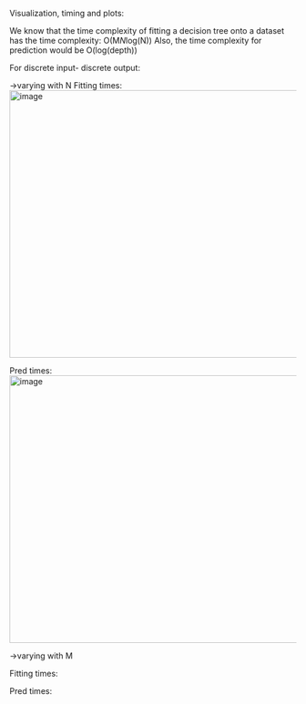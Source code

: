 Visualization, timing and plots:

We know that the time complexity of fitting a decision tree onto a dataset has the time complexity: O(M*N*log(N))
Also, the time complexity for prediction would be O(log(depth)) 

For discrete input- discrete output:


->varying with N
Fitting times:
<img width="686" height="470" alt="image" src="https://github.com/user-attachments/assets/6b403dba-48d6-471f-91da-a25952fef060" />

Pred times:
<img width="700" height="470" alt="image" src="https://github.com/user-attachments/assets/1409d05f-bea3-4a89-a997-594e14ca1ec1" />

->varying with M

Fitting times:


Pred times:






